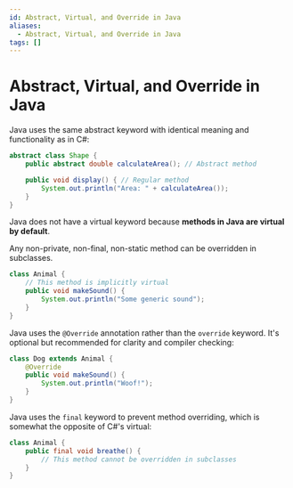 ```yaml
---
id: Abstract, Virtual, and Override in Java
aliases:
  - Abstract, Virtual, and Override in Java
tags: []
---
```


# Abstract, Virtual, and Override in Java

Java uses the same abstract keyword with identical meaning and functionality as in C#:

```java
abstract class Shape {
    public abstract double calculateArea(); // Abstract method

    public void display() { // Regular method
        System.out.println("Area: " + calculateArea());
    }
}

```

Java does not have a virtual keyword because **methods in Java are virtual by default**.

Any non-private, non-final, non-static method can be overridden in subclasses.

```java
class Animal {
    // This method is implicitly virtual
    public void makeSound() {
        System.out.println("Some generic sound");
    }
}
```

Java uses the `@Override` annotation rather than the `override` keyword. It's optional but recommended for clarity and compiler checking:

```java
class Dog extends Animal {
    @Override
    public void makeSound() {
        System.out.println("Woof!");
    }
}
```

Java uses the `final` keyword to prevent method overriding, which is somewhat the opposite of C#'s virtual:

```java
class Animal {
    public final void breathe() {
        // This method cannot be overridden in subclasses
    }
}
```
